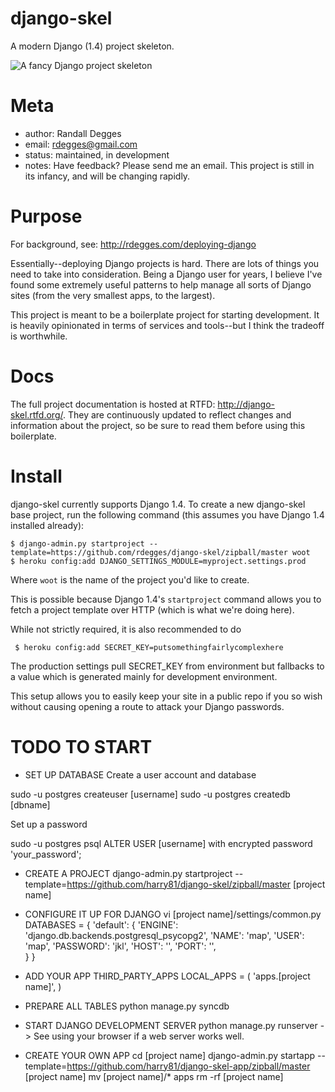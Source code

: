 django-skel
===========

A modern Django (1.4) project skeleton.

![A fancy Django project skeleton](https://github.com/rdegges/django-skel/raw/master/docs/source/_static/skel.jpg)


Meta
====

* author: Randall Degges
* email:  rdegges@gmail.com
* status: maintained, in development
* notes:  Have feedback? Please send me an email. This project is still in its
          infancy, and will be changing rapidly.


Purpose
=======

For background, see: http://rdegges.com/deploying-django

Essentially--deploying Django projects is hard. There are lots of things you
need to take into consideration. Being a Django user for years, I believe I've
found some extremely useful patterns to help manage all sorts of Django sites
(from the very smallest apps, to the largest).

This project is meant to be a boilerplate project for starting development. It
is heavily opinionated in terms of services and tools--but I think the tradeoff
is worthwhile.


Docs
====

The full project documentation is hosted at RTFD: http://django-skel.rtfd.org/.
They are continuously updated to reflect changes and information about the
project, so be sure to read them before using this boilerplate.


Install
=======

django-skel currently supports Django 1.4. To create a new django-skel base
project, run the following command (this assumes you have Django 1.4 installed
already):

    $ django-admin.py startproject --template=https://github.com/rdegges/django-skel/zipball/master woot
    $ heroku config:add DJANGO_SETTINGS_MODULE=myproject.settings.prod


Where ``woot`` is the name of the project you'd like to create.

This is possible because Django 1.4's ``startproject`` command allows you to
fetch a project template over HTTP (which is what we're doing here).

While not strictly required, it is also recommended to do

     $ heroku config:add SECRET_KEY=putsomethingfairlycomplexhere

The production settings pull SECRET_KEY from environment but fallbacks
to a value which is generated mainly for development environment.

This setup allows you to easily keep your site in a public repo if you so 
wish without causing opening a route to attack your Django passwords.


TODO TO START
=============

* SET UP DATABASE
Create a user account and database

sudo -u postgres createuser [username]
sudo -u postgres createdb [dbname]

Set up a password

sudo -u postgres psql
ALTER USER [username] with encrypted password 'your_password';

* CREATE A PROJECT
django-admin.py startproject --template=https://github.com/harry81/django-skel/zipball/master [project name]

* CONFIGURE IT UP FOR DJANGO
vi [project name]/settings/common.py 
DATABASES = {
    'default': {
        'ENGINE': 'django.db.backends.postgresql_psycopg2',
        'NAME': 'map',
        'USER': 'map',
        'PASSWORD': 'jkl',
        'HOST': '',
        'PORT': '',        
    }
}

* ADD YOUR APP THIRD_PARTY_APPS
LOCAL_APPS = (
    'apps.[project name]',
)


* PREPARE ALL TABLES
python manage.py syncdb

* START DJANGO DEVELOPMENT SERVER
python manage.py runserver
-> See using your browser if a web server works well.

* CREATE YOUR OWN APP
cd [project name]
django-admin.py startapp --template=https://github.com/harry81/django-skel-app/zipball/master [project name]
mv [project name]/*  apps
rm -rf [project name]

